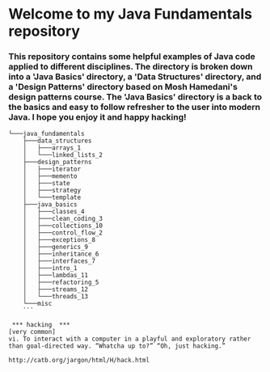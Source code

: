 # Welcome to my Java Fundamentals repository

### This repository contains some helpful examples of Java code applied to different disciplines. The directory is broken down into a 'Java Basics' directory, a 'Data Structures' directory, and a 'Design Patterns' directory based on Mosh Hamedani's design patterns course.  The 'Java Basics' directory is a back to the basics and easy to follow refresher to the user into modern Java.  I hope you enjoy it and happy hacking!
```
└───java_fundamentals
    ├───data_structures
    │   ├───arrays_1
    │   └───linked_lists_2
    ├───design_patterns
    │   ├───iterator
    │   ├───memento
    │   ├───state
    │   ├───strategy
    │   └───template
    ├───java_basics
    │   ├───classes_4
    │   ├───clean_coding_3
    │   ├───collections_10
    │   ├───control_flow_2
    │   ├───exceptions_8
    │   ├───generics_9
    │   ├───inheritance_6
    │   ├───interfaces_7
    │   ├───intro_1
    │   ├───lambdas_11
    │   ├───refactoring_5
    │   ├───streams_12
    │   └───threads_13
    └───misc
    ```

 *** hacking  ***
[very common]
vi. To interact with a computer in a playful and exploratory rather than goal-directed way. “Whatcha up to?” “Oh, just hacking.”

http://catb.org/jargon/html/H/hack.html
